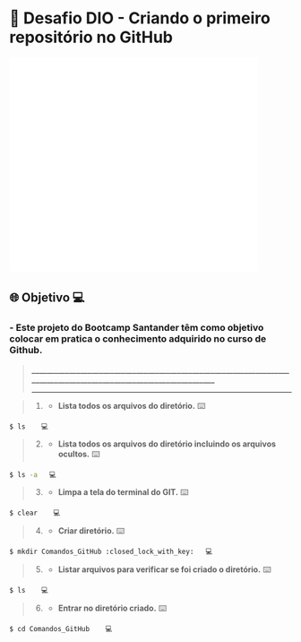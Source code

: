 # 🚀 Desafio DIO - Criando o primeiro repositório no GitHub

![teste](https://github.com/pacifyc/repositorioGitHub/blob/main/assets/santander.gif)


## 🌐 Objetivo 💻

### - Este projeto do Bootcamp Santander têm como objetivo colocar em pratica o conhecimento adquirido no curso de Github.

>**______________________________________________________________________________________________________________________**
>______________________________________________________________________________________________________________________


> 01. - **Lista todos os arquivos do diretório.** ⌨️

~~~bash
$ ls    💻
~~~

> 02. - **Lista todos os arquivos do diretório incluindo os arquivos ocultos.** ⌨️

~~~bash
$ ls -a   💻
~~~
 
> 03. - **Limpa a tela do terminal do GIT.** ⌨️

~~~bash
$ clear    💻
~~~

> 04. - **Criar diretório.** ⌨️

~~~bash
$ mkdir Comandos_GitHub :closed_lock_with_key:   💻
~~~

> 05. - **Listar arquivos para verificar se foi criado o diretório.** ⌨️

~~~bash
$ ls    💻
~~~

> 06. - **Entrar no diretório criado.** ⌨️

~~~bash
$ cd Comandos_GitHub    💻
~~~